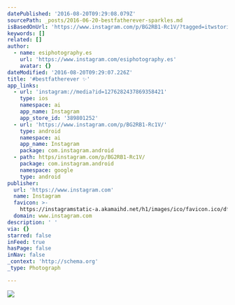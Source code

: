 ```yaml
---
datePublished: '2016-08-20T09:29:08.079Z'
sourcePath: _posts/2016-06-20-bestfatherever-sparkles.md
isBasedOnUrl: 'https://www.instagram.com/p/BG2RB1-Rc1V/?tagged=itwstories'
keywords: []
related: []
author:
  - name: esiphotography.es
    url: 'https://www.instagram.com/esiphotography.es'
    avatar: {}
dateModified: '2016-08-20T09:29:07.226Z'
title: '#bestfatherever ✨'
app_links:
  - url: 'instagram://media?id=1276282437869358421'
    type: ios
    namespace: ai
    app_name: Instagram
    app_store_id: '389801252'
  - url: 'https://www.instagram.com/p/BG2RB1-Rc1V/'
    type: android
    namespace: ai
    app_name: Instagram
    package: com.instagram.android
  - path: https/instagram.com/p/BG2RB1-Rc1V/
    package: com.instagram.android
    namespace: google
    type: android
publisher:
  url: 'https://www.instagram.com'
  name: Instagram
  favicon: >-
    https://instagramstatic-a.akamaihd.net/h1/images/ico/favicon.ico/dfa85bb1fd63.ico
  domain: www.instagram.com
description: ' '
via: {}
starred: false
inFeed: true
hasPage: false
inNav: false
_context: 'http://schema.org'
_type: Photograph

---
```

![ ](https://imgflo.herokuapp.com/graph/vahj1ThiexotieMo/b3dc66fb9896276b6877d1fb5178dd29/croprotate.jpg?cropheight=432&cropwidth=640&degrees=0&input=https%3A%2F%2Fscontent.cdninstagram.com%2Ft51.2885-15%2Fs640x640%2Fsh0.08%2Fe35%2F13423463_513278628872012_1480238989_n.jpg%3Fig_cache_key%3DMTI3NjI4MjQzNzg2OTM1ODQyMQ%253D%253D.2&x=0&y=104)